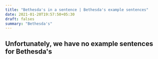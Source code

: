 ```yaml
---
title: "Bethesda's in a sentence | Bethesda's example sentences"
date: 2021-01-20T19:57:50+05:30
draft: falses
summary: "Bethesda's"
---
```

## Unfortunately, we have no example sentences for Bethesda's                 
